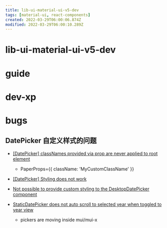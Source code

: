 ```yaml
---
title: lib-ui-material-ui-v5-dev
tags: [material-ui, react-components]
created: 2022-03-29T06:00:06.874Z
modified: 2022-03-29T06:00:10.289Z
---
```


# lib-ui-material-ui-v5-dev

# guide

# dev-xp

# bugs

## DatePicker 自定义样式的问题

- [[DatePicker] classNames provided via prop are never applied to root element](https://github.com/mui/material-ui/issues/30714)
  - PaperProps={{ className: 'MyCustomClassName' }}

- [[DatePicker] Styling does not work](https://github.com/mui/material-ui/issues/29744)

- [Not possible to provide custom styling to the DesktopDatePicker component](https://github.com/mui/material-ui/issues/28571)


- [StaticDatePicker does not auto scroll to selected year when toggled to year view](https://github.com/mui/material-ui/issues/29635)
  - pickers are moving inside mui/mui-x

